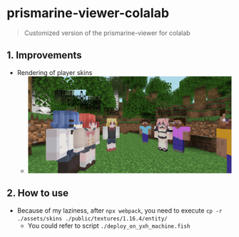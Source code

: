 # prismarine-viewer-colalab

> Customized version of the prismarine-viewer for colalab

## 1. Improvements

* Rendering of player skins
  * ![pic1](./README/pic1.png)

## 2. How to use

* Because of my laziness, after `npx webpack`, you need to execute `cp -r ./assets/skins ./public/textures/1.16.4/entity/`
  * You could refer to script `./deploy_on_yxh_machine.fish`
